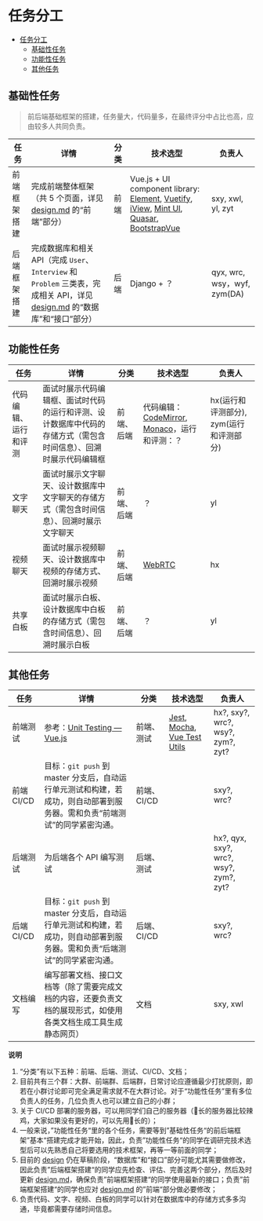 # 任务分工

<!-- TOC -->

- [任务分工](#任务分工)
    - [基础性任务](#基础性任务)
    - [功能性任务](#功能性任务)
    - [其他任务](#其他任务)

<!-- /TOC -->

## 基础性任务

> 前后端基础框架的搭建，任务量大，代码量多，在最终评分中占比也高，应由较多人共同负责。

| 任务         | 详情                                                         | 分类 | 技术选型                                                     | 负责人                        |
| ------------ | ------------------------------------------------------------ | ---- | ------------------------------------------------------------ | ----------------------------- |
| 前端框架搭建 | 完成前端整体框架（共 5 个页面，详见 [design.md](./design.md) 的“前端”部分） | 前端 | Vue.js + UI component library: [Element](https://github.com/ElemeFE/element), [Vuetify](https://github.com/vuetifyjs/vuetify), [iView](https://github.com/iview/iview), [Mint UI](https://github.com/ElemeFE/mint-ui/), [Quasar](https://github.com/quasarframework/quasar), [BootstrapVue](https://github.com/bootstrap-vue/bootstrap-vue) | sxy, xwl, yl, zyt             |
| 后端框架搭建 | 完成数据库和相关 API（完成 `User`、`Interview` 和 `Problem` 三类表，完成相关 API，详见 [design.md](./design.md) 的“数据库”和“接口”部分） | 后端 | Django + ？                                                  | qyx,  wrc,  wsy，wyf, zym(DA) |

## 功能性任务


| 任务                 | 详情                                                         | 分类       | 技术选型                                                     | 负责人                                  |
| -------------------- | ------------------------------------------------------------ | ---------- | ------------------------------------------------------------ | --------------------------------------- |
| 代码编辑、运行和评测 | 面试时展示代码编辑框、面试时代码的运行和评测、设计数据库中代码的存储方式（需包含时间信息）、回溯时展示代码编辑框 | 前端、后端 | 代码编辑：[CodeMirror](https://github.com/codemirror/CodeMirror), [Monaco](https://github.com/microsoft/monaco-editor)，运行和评测：？ | hx(运行和评测部分), zym(运行和评测部分) |
| 文字聊天             | 面试时展示文字聊天、设计数据库中文字聊天的存储方式（需包含时间信息）、回溯时展示文字聊天 | 前端、后端 | ？                                                           | yl                                      |
| 视频聊天             | 面试时展示视频聊天、设计数据库中视频的存储方式、回溯时展示视频 | 前端、后端 | [WebRTC](https://webrtc.org/)                                | hx                                      |
| 共享白板             | 面试时展示白板、设计数据库中白板的存储方式（需包含时间信息）、回溯时展示白板 | 前端、后端 | ？                                                           | yl                                      |

## 其他任务
| 任务       | 详情                                                         | 分类        | 技术选型                                                     | 负责人                                  |
| ---------- | ------------------------------------------------------------ | ----------- | ------------------------------------------------------------ | --------------------------------------- |
| 前端测试   | 参考：[Unit Testing — Vue.js](https://vuejs.org/v2/guide/unit-testing.html) | 前端、测试  | [Jest](https://github.com/facebook/jest), [Mocha](https://mochajs.org/), [Vue Test Utils](https://vue-test-utils.vuejs.org/) | hx?, sxy?, wrc?, wsy?, zym?, zyt?       |
| 前端 CI/CD | 目标：`git push` 到 master 分支后，自动运行单元测试和构建，若成功，则自动部署到服务器。需和负责“前端测试”的同学紧密沟通。 | 前端、CI/CD |                                                              | sxy?, wrc?                              |
| 后端测试   | 为后端各个 API 编写测试                                      | 后端、测试  |                                                              | hx?, qyx, sxy?,  wrc?, wsy?, zym?, zyt? |
| 后端 CI/CD | 目标：`git push` 到 master 分支后，自动运行单元测试和构建，若成功，则自动部署到服务器。需和负责“后端测试”的同学紧密沟通。 | 后端、CI/CD |                                                              | sxy?, wrc?                              |
| 文档编写   | 编写部署文档、接口文档等（除了需要完成文档的内容，还要负责文档的展现形式，如使用各类文档生成工具生成静态网页） | 文档        |                                                              | sxy, xwl                                |



**说明**

1. “分类”有以下五种：前端、后端、测试、CI/CD、文档；
2. 目前共有三个群：大群、前端群、后端群，日常讨论应遵循最少打扰原则，即若在小群讨论即可完全满足需求就不在大群讨论。对于“功能性任务”里有多位负责人的任务，几位负责人也可以建立自己的小群；
3. 关于 CI/CD 部署的服务器，可以用同学们自己的服务器（🐷长的服务器比较辣鸡，大家如果没有更好的，可以先用🐷长的）；
4. 一般来说，”功能性任务“里的各个任务，需要等到”基础性任务“的前后端框架”基本“搭建完成才能开始，因此，负责”功能性任务“的同学在调研完技术选型后可以先熟悉自己将要选用的技术框架，再等一等前面的同学；
5. 目前的 [design](./design.md) 仍在草稿阶段，“数据库”和“接口”部分可能尤其需要做修改，因此负责”后端框架搭建“的同学应先检查、评估、完善这两个部分，然后及时更新 [design.md](./design.md)，确保负责”前端框架搭建“的同学使用最新的接口；负责”前端框架搭建“的同学也应对 [design.md](./design.md) 的”前端“部分做必要修改；
6. 负责代码、文字、视频、白板的同学可以针对在数据库中的存储方式多多沟通，毕竟都需要存储时间信息。